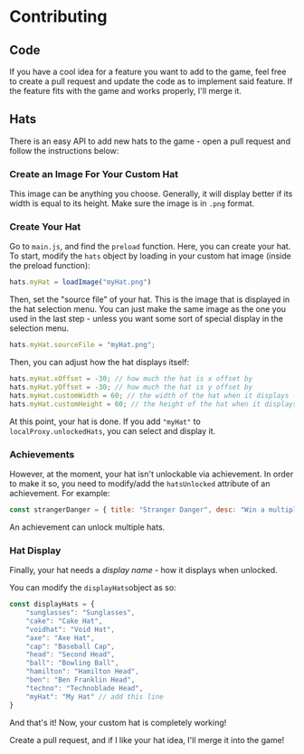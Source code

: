# Contributing

## Code

If you have a cool idea for a feature you want to add to the game, feel free to create a pull request and update the code as to implement said feature. If the feature fits with the game and works properly, I'll merge it.

## Hats

There is an easy API to add new hats to the game - open a pull request and follow the instructions below:

### Create an Image For Your Custom Hat

This image can be anything you choose. Generally, it will display better if its width is equal to its height. Make sure the image is in `.png` format.

### Create Your Hat

Go to `main.js`, and find the `preload` function. Here, you can create your hat. To start, modify the `hats` object by loading in your custom hat image (inside the preload function):

```js
hats.myHat = loadImage("myHat.png")
```

Then, set the "source file" of your hat. This is the image that is displayed in the hat selection menu. You can just make the same image as the one you used in the last step - unless you want some sort of special display in the selection menu.

```js
hats.myHat.sourceFile = "myHat.png";
```

Then, you can adjust how the hat displays itself:

```js
hats.myHat.xOffset = -30; // how much the hat is x offset by
hats.myHat.yOffset = -30; // how much the hat is y offset by
hats.myHat.customWidth = 60; // the width of the hat when it displays - default 60
hats.myHat.customHeight = 60; // the height of the hat when it displays - default 60
```

At this point, your hat is done. If you add `"myHat"` to `localProxy.unlockedHats`, you can select and display it.

### Achievements

However, at the moment, your hat isn't unlockable via achievement. In order to make it so, you need to modify/add the `hatsUnlocked` attribute of an achievement. For example:

```js
const strangerDanger = { title: "Stranger Danger", desc: "Win a multiplayer duel.", hatsUnlocked: ["myHat"] };
```

An achievement can unlock multiple hats.

### Hat Display

Finally, your hat needs a *display name* - how it displays when unlocked.

You can modify the `displayHats`object as so:

```js
const displayHats = {
    "sunglasses": "Sunglasses",
    "cake": "Cake Hat",
    "voidhat": "Void Hat",
    "axe": "Axe Hat",
    "cap": "Baseball Cap",
    "head": "Second Head",
    "ball": "Bowling Ball",
    "hamilton": "Hamilton Head",
    "ben": "Ben Franklin Head",
    "techno": "Technoblade Head",
    "myHat": "My Hat" // add this line
}
```

And that's it! Now, your custom hat is completely working!

Create a pull request, and if I like your hat idea, I'll merge it into the game!